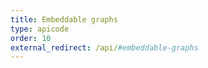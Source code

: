 ```yaml
---
title: Embeddable graphs
type: apicode
order: 10
external_redirect: /api/#embeddable-graphs
---
```


